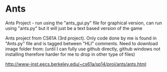 # Ants
Ants Project - run using the "ants_gui.py" file for graphical version, can run using "ants.py" but it will just be a text based version of the game

Ants project from CS61A (3rd project). Only code done by me is found in "Ants.py" file and is tagged between "HLI" comments. Need to download image folder from: (until I can fully use github directly, github windows not installing therefore harder for me to drop in other type of files)

http://www-inst.eecs.berkeley.edu/~cs61a/sp14/proj/ants/ants.html


